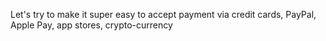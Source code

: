 Let's try to make it super easy to accept payment via credit cards, PayPal, Apple Pay, app stores, crypto-currency

